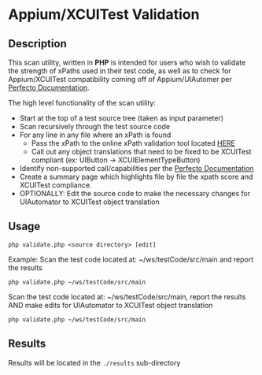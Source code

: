 # Appium/XCUITest Validation

## Description
This scan utility, written in **PHP** is intended for users who wish to validate the strength of xPaths used in their test code, as well as to check for Appium/XCUITest compatibility coming off of Appium/UIAutomer per [Perfecto Documentation](http://developers.perfectomobile.com/display/PD/XCUITest+Infrastructure).

The high level functionality of the scan utility:
- Start at the top of a test source tree (taken as input parameter)
- Scan recursively through the test source code
- For any line in any file where an xPath is found
	- Pass the xPath to the online xPath validation tool located [HERE](https://xpathvalidator.herokuapp.com/)
	- Call out any object translations that need to be fixed to be XCUITest compliant (ex: UIButton -> XCUIElementTypeButton)
- Identify non-supported call/capabilities per the [Perfecto Documentation](http://developers.perfectomobile.com/display/PD/XCUITest+Infrastructure)
- Create a summary page which highlights file by file the xpath score and XCUITest compliance.
- OPTIONALLY: Edit the source code to make the necessary changes for UIAutomator to XCUITest object translation

## Usage
```
php validate.php <source directory> [edit]
```
Example:
Scan the test code located at: ~/ws/testCode/src/main and report the results
```
php validate.php ~/ws/testCode/src/main
```
Scan the test code located at: ~/ws/testCode/src/main, report the results AND make edits for UIAutomator to XCUITest object translation
```
php validate.php ~/ws/testCode/src/main
```

## Results
Results will be located in the `./results` sub-directory